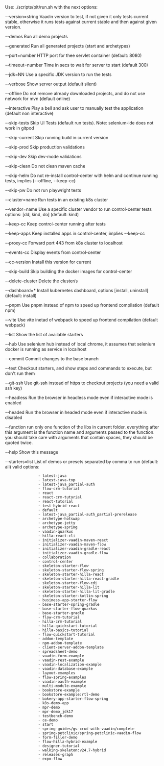 Use: ./scripts/pit/run.sh with the next options:

 --version=string  Vaadin version to test, if not given it only tests current stable, otherwise it runs tests against current stable and then against given version.
 
 --demos           Run all demo projects
 
 --generated       Run all generated projects (start and archetypes)
 
 --port=number     HTTP port for thee servlet container (default: 8080)
 
 --timeout=number  Time in secs to wait for server to start (default 300)
 
 --jdk=NN          Use a specific JDK version to run the tests
 
 --verbose         Show server output (default silent)
 
 --offline         Do not remove already downloaded projects, and do not use network for mvn (default online)
 
 --interactive     Play a bell and ask user to manually test the application (default non interactive)
 
 --skip-tests      Skip UI Tests (default run tests). Note: selenium-ide does not work in gitpod
 
 --skip-current    Skip running build in current version
 
 --skip-prod       Skip production validations
 
 --skip-dev        Skip dev-mode validations
 
 --skip-clean      Do not clean maven cache
 
 --skip-helm       Do not re-install control-center with helm and continue running tests, implies (--offline, --keep-cc)
 
 --skip-pw         Do not run playwright tests
 
 --cluster=name    Run tests in an existing k8s cluster
 
 --vendor=name     Use a specific cluster vendor to run control-center tests options: [dd, kind, do] (default: kind)
 
 --keep-cc         Keep control-center running after tests
 
 --keep-apps       Keep installed apps in control-center, implies --keep-cc
 
 --proxy-cc        Forward port 443 from k8s cluster to localhost
 
 --events-cc       Display events from control-center
 
 --cc-version      Install this version for current
 
 --skip-build      Skip building the docker images for control-center
 
 --delete-cluster  Delete the cluster/s
 
 --dashboard=*     Install kubernetes dashboard, options [install, uninstall] (default: install)
 
 --pnpm            Use pnpm instead of npm to speed up frontend compilation (default npm)
 
 --vite            Use vite inetad of webpack to speed up frontend compilation (default webpack)
 
 --list            Show the list of available starters
 
 --hub             Use selenium hub instead of local chrome, it assumes that selenium docker is running as service in localhost
 
 --commit          Commit changes to the base branch
 
 --test            Checkout starters, and show steps and commands to execute, but don't run them
 
 --git-ssh         Use git-ssh instead of https to checkout projects (you need a valid ssh key)
 
 --headless        Run the browser in headless mode even if interactive mode is enabled
 
 --headed          Run the browser in headed mode even if interactive mode is disabled
 
 --function        run only one function of the libs in current folder.
                   everything after this argument is the function name and arguments passed to the function.
                   you should take care with arguments that contain spaces, they should be quoted twice.
 
 --help            Show this message
 
 --starters=list   List of demos or presets separated by comma to run (default: all) valid options:
 
                   · latest-java
                   · latest-java-top
                   · latest-java_partial-auth
                   · flow-crm-tutorial
                   · react
                   · react-crm-tutorial
                   · react-tutorial
                   · test-hybrid-react
                   · default
                   · latest-java_partial-auth_partial-prerelease
                   · archetype-hotswap
                   · archetype-jetty
                   · archetype-spring
                   · vaadin-quarkus
                   · hilla-react-cli
                   · initializer-vaadin-maven-react
                   · initializer-vaadin-maven-flow
                   · initializer-vaadin-gradle-react
                   · initializer-vaadin-gradle-flow
                   · collaboration
                   · control-center
                   · skeleton-starter-flow
                   · skeleton-starter-flow-spring
                   · skeleton-starter-hilla-react
                   · skeleton-starter-hilla-react-gradle
                   · skeleton-starter-flow-cdi
                   · skeleton-starter-hilla-lit
                   · skeleton-starter-hilla-lit-gradle
                   · skeleton-starter-kotlin-spring
                   · business-app-starter-flow
                   · base-starter-spring-gradle
                   · base-starter-flow-quarkus
                   · base-starter-gradle
                   · flow-crm-tutorial
                   · hilla-crm-tutorial
                   · hilla-quickstart-tutorial
                   · hilla-basics-tutorial
                   · flow-quickstart-tutorial
                   · addon-template
                   · npm-addon-template
                   · client-server-addon-template
                   · spreadsheet-demo
                   · vaadin-form-example
                   · vaadin-rest-example
                   · vaadin-localization-example
                   · vaadin-database-example
                   · layout-examples
                   · flow-spring-examples
                   · vaadin-oauth-example
                   · multi-module-example
                   · bookstore-example
                   · bookstore-example:rtl-demo
                   · bakery-app-starter-flow-spring
                   · k8s-demo-app
                   · mpr-demo
                   · mpr-demo_jdk17
                   · testbench-demo
                   · ce-demo
                   · start
                   · spring-guides/gs-crud-with-vaadin/complete
                   · spring-petclinic/spring-petclinic-vaadin-flow
                   · form-filler-demo
                   · flow-hilla-hybrid-example
                   · designer-tutorial
                   · walking-skeleton:v24.7-hybrid
                   · releases-graph
                   · expo-flow
